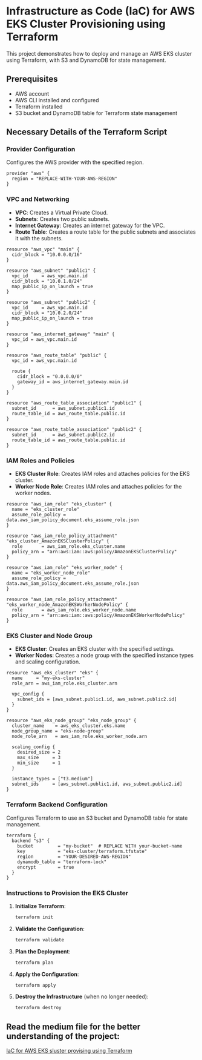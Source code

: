 # Infrastructure as Code (IaC) for AWS EKS Cluster Provisioning using Terraform

This project demonstrates how to deploy and manage an AWS EKS cluster using Terraform, with S3 and DynamoDB for state management.

## Prerequisites

- AWS account
- AWS CLI installed and configured
- Terraform installed
- S3 bucket and DynamoDB table for Terraform state management

## Necessary Details of the Terraform Script

### Provider Configuration

Configures the AWS provider with the specified region.

```hcl
provider "aws" {
  region = "REPLACE-WITH-YOUR-AWS-REGION"
}
```

### VPC and Networking

- **VPC**: Creates a Virtual Private Cloud.
- **Subnets**: Creates two public subnets.
- **Internet Gateway**: Creates an internet gateway for the VPC.
- **Route Table**: Creates a route table for the public subnets and associates it with the subnets.

```hcl
resource "aws_vpc" "main" {
  cidr_block = "10.0.0.0/16"
}

resource "aws_subnet" "public1" {
  vpc_id     = aws_vpc.main.id
  cidr_block = "10.0.1.0/24"
  map_public_ip_on_launch = true
}

resource "aws_subnet" "public2" {
  vpc_id     = aws_vpc.main.id
  cidr_block = "10.0.2.0/24"
  map_public_ip_on_launch = true
}

resource "aws_internet_gateway" "main" {
  vpc_id = aws_vpc.main.id
}

resource "aws_route_table" "public" {
  vpc_id = aws_vpc.main.id

  route {
    cidr_block = "0.0.0.0/0"
    gateway_id = aws_internet_gateway.main.id
  }
}

resource "aws_route_table_association" "public1" {
  subnet_id      = aws_subnet.public1.id
  route_table_id = aws_route_table.public.id
}

resource "aws_route_table_association" "public2" {
  subnet_id      = aws_subnet.public2.id
  route_table_id = aws_route_table.public.id
}
```

### IAM Roles and Policies

- **EKS Cluster Role**: Creates IAM roles and attaches policies for the EKS cluster.
- **Worker Node Role**: Creates IAM roles and attaches policies for the worker nodes.

```hcl
resource "aws_iam_role" "eks_cluster" {
  name = "eks_cluster_role"
  assume_role_policy = data.aws_iam_policy_document.eks_assume_role.json
}

resource "aws_iam_role_policy_attachment" "eks_cluster_AmazonEKSClusterPolicy" {
  role       = aws_iam_role.eks_cluster.name
  policy_arn = "arn:aws:iam::aws:policy/AmazonEKSClusterPolicy"
}

resource "aws_iam_role" "eks_worker_node" {
  name = "eks_worker_node_role"
  assume_role_policy = data.aws_iam_policy_document.eks_assume_role.json
}

resource "aws_iam_role_policy_attachment" "eks_worker_node_AmazonEKSWorkerNodePolicy" {
  role       = aws_iam_role.eks_worker_node.name
  policy_arn = "arn:aws:iam::aws:policy/AmazonEKSWorkerNodePolicy"
}
```

### EKS Cluster and Node Group

- **EKS Cluster**: Creates an EKS cluster with the specified settings.
- **Worker Nodes**: Creates a node group with the specified instance types and scaling configuration.

```hcl
resource "aws_eks_cluster" "eks" {
  name     = "my-eks-cluster"
  role_arn = aws_iam_role.eks_cluster.arn

  vpc_config {
    subnet_ids = [aws_subnet.public1.id, aws_subnet.public2.id]
  }
}

resource "aws_eks_node_group" "eks_node_group" {
  cluster_name    = aws_eks_cluster.eks.name
  node_group_name = "eks-node-group"
  node_role_arn   = aws_iam_role.eks_worker_node.arn

  scaling_config {
    desired_size = 2
    max_size     = 3
    min_size     = 1
  }

  instance_types = ["t3.medium"]
  subnet_ids     = [aws_subnet.public1.id, aws_subnet.public2.id]
}
```

### Terraform Backend Configuration

Configures Terraform to use an S3 bucket and DynamoDB table for state management.

```hcl
terraform {
  backend "s3" {
    bucket         = "my-bucket"  # REPLACE WITH your-bucket-name
    key            = "eks-cluster/terraform.tfstate"
    region         = "YOUR-DESIRED-AWS-REGION"
    dynamodb_table = "terraform-lock"
    encrypt        = true
  }
}
```

### Instructions to Provision the EKS Cluster

1. **Initialize Terraform**:
    ```sh
    terraform init
    ```

2. **Validate the Configuration**:
    ```sh
    terraform validate
    ```

3. **Plan the Deployment**:
    ```sh
    terraform plan
    ```

4. **Apply the Configuration**:
    ```sh
    terraform apply
    ```

5. **Destroy the Infrastructure** (when no longer needed):
    ```sh
    terraform destroy
    ```

## Read the medium file for the better understanding of the project:
[IaC for AWS EKS sluster provising using Terraform](https://carl-writes.medium.com/infrastructure-as-code-iac-for-aws-eks-cluster-provisioning-using-terraform-95ce0d0a890f)

